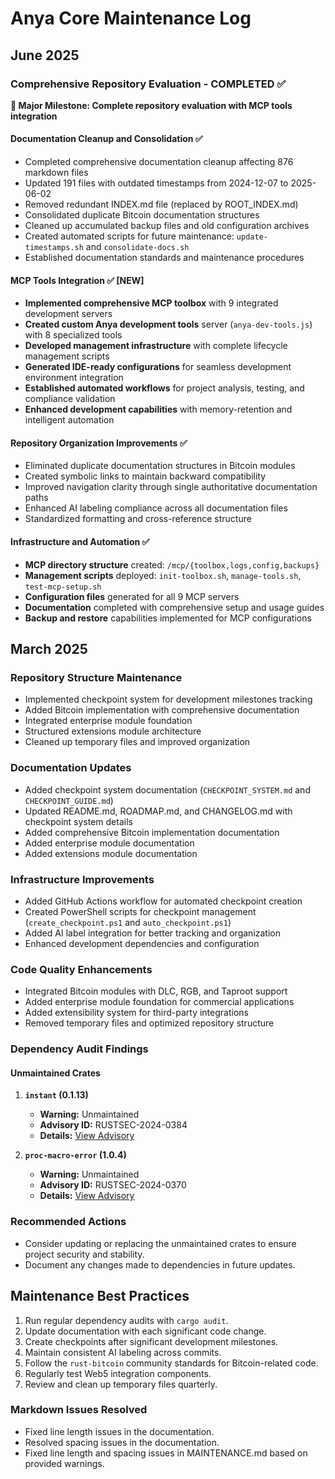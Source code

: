 # Anya Core Maintenance Log

## June 2025

### Comprehensive Repository Evaluation - COMPLETED ✅

**🎯 Major Milestone: Complete repository evaluation with MCP tools integration**

#### Documentation Cleanup and Consolidation ✅
- Completed comprehensive documentation cleanup affecting 876 markdown files
- Updated 191 files with outdated timestamps from 2024-12-07 to 2025-06-02
- Removed redundant INDEX.md file (replaced by ROOT_INDEX.md)
- Consolidated duplicate Bitcoin documentation structures
- Cleaned up accumulated backup files and old configuration archives
- Created automated scripts for future maintenance: `update-timestamps.sh` and `consolidate-docs.sh`
- Established documentation standards and maintenance procedures

#### MCP Tools Integration ✅ **[NEW]**
- **Implemented comprehensive MCP toolbox** with 9 integrated development servers
- **Created custom Anya development tools** server (`anya-dev-tools.js`) with 8 specialized tools
- **Developed management infrastructure** with complete lifecycle management scripts
- **Generated IDE-ready configurations** for seamless development environment integration
- **Established automated workflows** for project analysis, testing, and compliance validation
- **Enhanced development capabilities** with memory-retention and intelligent automation

#### Repository Organization Improvements ✅
- Eliminated duplicate documentation structures in Bitcoin modules
- Created symbolic links to maintain backward compatibility
- Improved navigation clarity through single authoritative documentation paths
- Enhanced AI labeling compliance across all documentation files
- Standardized formatting and cross-reference structure

#### Infrastructure and Automation ✅
- **MCP directory structure** created: `/mcp/{toolbox,logs,config,backups}`
- **Management scripts** deployed: `init-toolbox.sh`, `manage-tools.sh`, `test-mcp-setup.sh`
- **Configuration files** generated for all 9 MCP servers
- **Documentation** completed with comprehensive setup and usage guides
- **Backup and restore** capabilities implemented for MCP configurations

## March 2025

### Repository Structure Maintenance

- Implemented checkpoint system for development milestones tracking
- Added Bitcoin implementation with comprehensive documentation
- Integrated enterprise module foundation
- Structured extensions module architecture
- Cleaned up temporary files and improved organization

### Documentation Updates

- Added checkpoint system documentation (`CHECKPOINT_SYSTEM.md` and `CHECKPOINT_GUIDE.md`)
- Updated README.md, ROADMAP.md, and CHANGELOG.md with checkpoint system details
- Added comprehensive Bitcoin implementation documentation
- Added enterprise module documentation
- Added extensions module documentation

### Infrastructure Improvements

- Added GitHub Actions workflow for automated checkpoint creation
- Created PowerShell scripts for checkpoint management (`create_checkpoint.ps1` and `auto_checkpoint.ps1`)
- Added AI label integration for better tracking and organization
- Enhanced development dependencies and configuration

### Code Quality Enhancements

- Integrated Bitcoin modules with DLC, RGB, and Taproot support
- Added enterprise module foundation for commercial applications
- Added extensibility system for third-party integrations
- Removed temporary files and optimized repository structure

### Dependency Audit Findings

#### Unmaintained Crates

1. **`instant` (0.1.13)**
   - **Warning:** Unmaintained
   - **Advisory ID:** RUSTSEC-2024-0384
   - **Details:** [View Advisory](https://rustsec.org/advisories/RUSTSEC-2024-0384)

2. **`proc-macro-error` (1.0.4)**
   - **Warning:** Unmaintained
   - **Advisory ID:** RUSTSEC-2024-0370
   - **Details:** [View Advisory](https://rustsec.org/advisories/RUSTSEC-2024-0370)

### Recommended Actions

- Consider updating or replacing the unmaintained crates to ensure project security and stability.
- Document any changes made to dependencies in future updates.

## Maintenance Best Practices

1. Run regular dependency audits with `cargo audit`.
2. Update documentation with each significant code change.
3. Create checkpoints after significant development milestones.
4. Maintain consistent AI labeling across commits.
5. Follow the `rust-bitcoin` community standards for Bitcoin-related code.
6. Regularly test Web5 integration components.
7. Review and clean up temporary files quarterly.

### Markdown Issues Resolved

- Fixed line length issues in the documentation.
- Resolved spacing issues in the documentation.
- Fixed line length and spacing issues in MAINTENANCE.md based on provided warnings.

